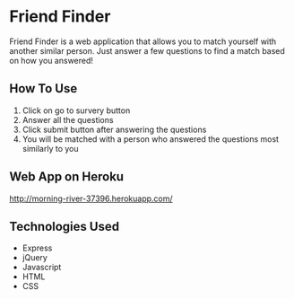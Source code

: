 # Friend Finder
Friend Finder is a web application that allows you to match yourself with another similar person. Just answer a few questions to find a match based on how you answered!

## How To Use
1. Click on go to survery button
2. Answer all the questions
3. Click submit button after answering the questions
4. You will be matched with a person who answered the questions most similarly to you

## Web App on Heroku 
http://morning-river-37396.herokuapp.com/

## Technologies Used
* Express
* jQuery
* Javascript
* HTML
* CSS